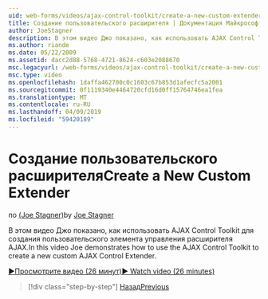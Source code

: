 ```yaml
---
uid: web-forms/videos/ajax-control-toolkit/create-a-new-custom-extender
title: Создание пользовательского расширителя | Документация Майкрософт
author: JoeStagner
description: В этом видео Джо показано, как использовать AJAX Control Toolkit для создания пользовательского элемента управления расширителя AJAX.
ms.author: riande
ms.date: 05/22/2009
ms.assetid: dacc2d88-5768-4721-8624-c603e2088670
msc.legacyurl: /web-forms/videos/ajax-control-toolkit/create-a-new-custom-extender
msc.type: video
ms.openlocfilehash: 1daffa462700c0c1603c67b853d1afecfc5a2001
ms.sourcegitcommit: 0f1119340e4464720cfd16d0ff15764746ea1fea
ms.translationtype: MT
ms.contentlocale: ru-RU
ms.lasthandoff: 04/09/2019
ms.locfileid: "59420189"
---
```

# <a name="create-a-new-custom-extender"></a><span data-ttu-id="84637-103">Создание пользовательского расширителя</span><span class="sxs-lookup"><span data-stu-id="84637-103">Create a New Custom Extender</span></span>

<span data-ttu-id="84637-104">по [(Joe Stagner)](https://github.com/JoeStagner)</span><span class="sxs-lookup"><span data-stu-id="84637-104">by [Joe Stagner](https://github.com/JoeStagner)</span></span>

<span data-ttu-id="84637-105">В этом видео Джо показано, как использовать AJAX Control Toolkit для создания пользовательского элемента управления расширителя AJAX.</span><span class="sxs-lookup"><span data-stu-id="84637-105">In this video Joe demonstrates how to use the AJAX Control Toolkit to create a new custom AJAX Control Extender.</span></span>

[<span data-ttu-id="84637-106">&#9654;Просмотрите видео (26 минут)</span><span class="sxs-lookup"><span data-stu-id="84637-106">&#9654; Watch video (26 minutes)</span></span>](https://channel9.msdn.com/Blogs/ASP-NET-Site-Videos/create-a-new-custom-extender)

> [!div class="step-by-step"]
> [<span data-ttu-id="84637-107">Назад</span><span class="sxs-lookup"><span data-stu-id="84637-107">Previous</span></span>](editor-control-custom.md)
